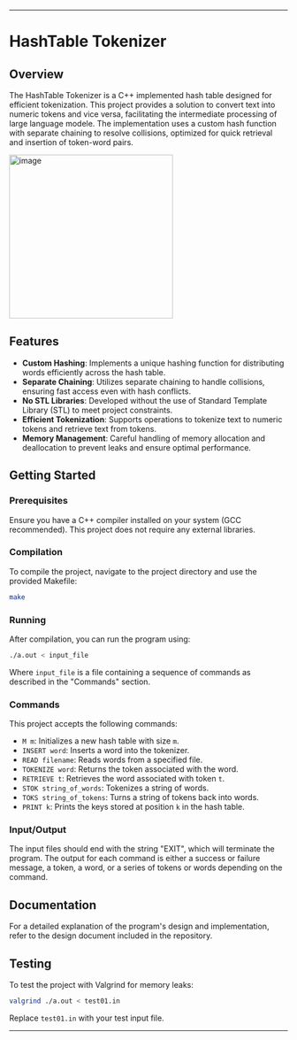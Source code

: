
---

#  HashTable Tokenizer

## Overview
The HashTable Tokenizer is a C++ implemented hash table designed for efficient tokenization. This project provides a solution to convert text into numeric tokens and vice versa, facilitating the intermediate processing of large language modele. The implementation uses a custom hash function with separate chaining to resolve collisions, optimized for quick retrieval and insertion of token-word pairs.

<img width="296" alt="image" src="https://github.com/b57zheng/HashTable_Tokenization/assets/98293562/8c70e026-5529-4d42-b066-a3ed73f31883">

## Features
- **Custom Hashing**: Implements a unique hashing function for distributing words efficiently across the hash table.
- **Separate Chaining**: Utilizes separate chaining to handle collisions, ensuring fast access even with hash conflicts.
- **No STL Libraries**: Developed without the use of Standard Template Library (STL) to meet project constraints.
- **Efficient Tokenization**: Supports operations to tokenize text to numeric tokens and retrieve text from tokens.
- **Memory Management**: Careful handling of memory allocation and deallocation to prevent leaks and ensure optimal performance.

## Getting Started

### Prerequisites
Ensure you have a C++ compiler installed on your system (GCC recommended). This project does not require any external libraries.

### Compilation
To compile the project, navigate to the project directory and use the provided Makefile:
```bash
make
```

### Running
After compilation, you can run the program using:
```bash
./a.out < input_file
```
Where `input_file` is a file containing a sequence of commands as described in the "Commands" section.

### Commands
This project accepts the following commands:
- `M m`: Initializes a new hash table with size `m`.
- `INSERT word`: Inserts a word into the tokenizer.
- `READ filename`: Reads words from a specified file.
- `TOKENIZE word`: Returns the token associated with the word.
- `RETRIEVE t`: Retrieves the word associated with token `t`.
- `STOK string_of_words`: Tokenizes a string of words.
- `TOKS string_of_tokens`: Turns a string of tokens back into words.
- `PRINT k`: Prints the keys stored at position `k` in the hash table.

### Input/Output
The input files should end with the string "EXIT", which will terminate the program. The output for each command is either a success or failure message, a token, a word, or a series of tokens or words depending on the command.

## Documentation
For a detailed explanation of the program's design and implementation, refer to the design document included in the repository.

## Testing
To test the project with Valgrind for memory leaks:
```bash
valgrind ./a.out < test01.in
```
Replace `test01.in` with your test input file.

---
